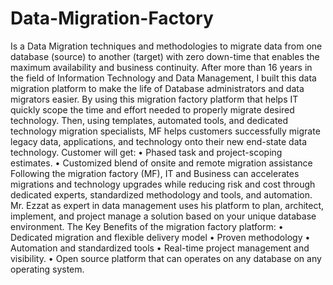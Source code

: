 # Data-Migration-Factory
Is a Data Migration techniques and methodologies to migrate data from one database (source) to another (target) with zero down-time that enables the maximum availability and business continuity.
After more than 16 years in the field of Information Technology and Data Management, I built this data migration platform to make the life of Database administrators and data migrators easier. By using this migration factory platform that helps IT quickly scope the time and effort needed to properly migrate desired technology. Then, using templates, automated tools, and dedicated technology migration specialists, MF helps customers successfully migrate legacy data, applications, and technology onto their new end-state data technology. Customer will get:
•	Phased task and project-scoping estimates.
•	Customized blend of onsite and remote migration assistance
Following the migration factory (MF), IT and Business can accelerates migrations and technology upgrades while reducing risk and cost through dedicated experts, standardized methodology and tools, and automation. Mr. Ezzat as expert in data management uses his platform to plan, architect, implement, and project manage a solution based on your unique database environment.
The Key Benefits of the migration factory platform:
•	Dedicated migration and flexible delivery model
•	Proven methodology
•	Automation and standardized tools
•	Real-time project management and visibility.
•	Open source platform that can operates on any database on any operating system.
